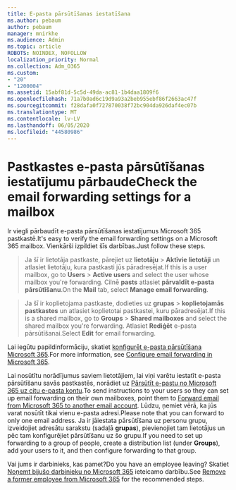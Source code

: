 ```yaml
---
title: E-pasta pārsūtīšanas iestatīšana
ms.author: pebaum
author: pebaum
manager: mnirkhe
ms.audience: Admin
ms.topic: article
ROBOTS: NOINDEX, NOFOLLOW
localization_priority: Normal
ms.collection: Adm_O365
ms.custom:
- "20"
- "1200004"
ms.assetid: 15abf81d-5c5d-49da-ac81-1b4daa1809f6
ms.openlocfilehash: 71a7b0ad6c19d9a93a2beb955ebf86f2663ac47f
ms.sourcegitcommit: f28dafa0f727870038f72bc904da926daf4ec07b
ms.translationtype: MT
ms.contentlocale: lv-LV
ms.lasthandoff: 06/05/2020
ms.locfileid: "44580986"
---
```

# <a name="check-the-email-forwarding-settings-for-a-mailbox"></a><span data-ttu-id="037aa-102">Pastkastes e-pasta pārsūtīšanas iestatījumu pārbaude</span><span class="sxs-lookup"><span data-stu-id="037aa-102">Check the email forwarding settings for a mailbox</span></span>

<span data-ttu-id="037aa-103">Ir viegli pārbaudīt e-pasta pārsūtīšanas iestatījumus Microsoft 365 pastkastē.</span><span class="sxs-lookup"><span data-stu-id="037aa-103">It's easy to verify the email forwarding settings on a Microsoft 365 mailbox.</span></span> <span data-ttu-id="037aa-104">Vienkārši izpildiet šīs darbības.</span><span class="sxs-lookup"><span data-stu-id="037aa-104">Just follow these steps.</span></span>
  
> <span data-ttu-id="037aa-105">Ja šī ir lietotāja pastkaste, pārejiet uz **lietotāju** \> **Aktīvie lietotāji** un atlasiet lietotāju, kura pastkasti jūs pāradresējat.</span><span class="sxs-lookup"><span data-stu-id="037aa-105">If this is a user mailbox, go to **Users** \> **Active users** and select the user whose mailbox you're forwarding.</span></span> <span data-ttu-id="037aa-106">Cilnē **pasts** atlasiet **pārvaldīt e-pasta pārsūtīšanu**.</span><span class="sxs-lookup"><span data-stu-id="037aa-106">On the **Mail** tab, select **Manage email forwarding**.</span></span>

> <span data-ttu-id="037aa-107">Ja šī ir koplietojama pastkaste, dodieties uz **grupas** \> **koplietojamās pastkastes** un atlasiet koplietotai pastkastei, kuru pāradresējat.</span><span class="sxs-lookup"><span data-stu-id="037aa-107">If this is a shared mailbox, go to **Groups** \> **Shared mailboxes** and select the shared mailbox you're forwarding.</span></span> <span data-ttu-id="037aa-108">Atlasiet **Rediģēt** e-pasta pārsūtīšanai.</span><span class="sxs-lookup"><span data-stu-id="037aa-108">Select **Edit** for email forwarding.</span></span>

<span data-ttu-id="037aa-109">Lai iegūtu papildinformāciju, skatiet [konfigurēt e-pasta pārsūtīšana Microsoft 365](https://docs.microsoft.com/microsoft-365/admin/email/configure-email-forwarding).</span><span class="sxs-lookup"><span data-stu-id="037aa-109">For more information, see [Configure email forwarding in Microsoft 365](https://docs.microsoft.com/microsoft-365/admin/email/configure-email-forwarding).</span></span>
  
<span data-ttu-id="037aa-110">Lai nosūtītu norādījumus saviem lietotājiem, lai viņi varētu iestatīt e-pasta pārsūtīšanu savās pastkastēs, norādiet uz [Pārsūtīt e-pastu no Microsoft 365 uz citu e-pasta kontu](https://support.office.com/article/Forward-email-from-Office-365-to-another-email-account-1ed4ee1e-74f8-4f53-a174-86b748ff6a0e).</span><span class="sxs-lookup"><span data-stu-id="037aa-110">To send instructions to your users so they can set up email forwarding on their own mailboxes, point them to [Forward email from Microsoft 365 to another email account](https://support.office.com/article/Forward-email-from-Office-365-to-another-email-account-1ed4ee1e-74f8-4f53-a174-86b748ff6a0e).</span></span> <span data-ttu-id="037aa-111">Lūdzu, ņemiet vērā, ka jūs varat nosūtīt tikai vienu e-pasta adresi.</span><span class="sxs-lookup"><span data-stu-id="037aa-111">Please note that you can forward to only one email address.</span></span> <span data-ttu-id="037aa-112">Ja ir jāiestata pārsūtīšana uz personu grupu, izveidojiet adresātu sarakstu (sadaļā **grupas**), pievienojiet tam lietotājus un pēc tam konfigurējiet pārsūtīšanu uz šo grupu.</span><span class="sxs-lookup"><span data-stu-id="037aa-112">If you need to set up forwarding to a group of people, create a distribution list (under **Groups**), add your users to it, and then configure forwarding to that group.</span></span>
  
<span data-ttu-id="037aa-113">Vai jums ir darbinieks, kas pamet?</span><span class="sxs-lookup"><span data-stu-id="037aa-113">Do you have an employee leaving?</span></span> <span data-ttu-id="037aa-114">Skatiet [Noņemt bijušo darbinieku no Microsoft 365](https://docs.microsoft.com/microsoft-365/admin/add-users/remove-former-employee) ieteicamo darbību.</span><span class="sxs-lookup"><span data-stu-id="037aa-114">See [Remove a former employee from Microsoft 365](https://docs.microsoft.com/microsoft-365/admin/add-users/remove-former-employee) for the recommended steps.</span></span>